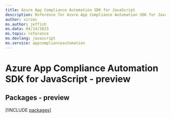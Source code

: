```yaml
---
title: Azure App Compliance Automation SDK for JavaScript
description: Reference for Azure App Compliance Automation SDK for JavaScript
author: xirzec
ms.author: jeffish
ms.data: 04/14/2023
ms.topic: reference
ms.devlang: javascript
ms.service: appcomplianceautomation
---
```

# Azure App Compliance Automation SDK for JavaScript - preview
## Packages - preview
[!INCLUDE [packages](app-compliance-automation-index.md)]